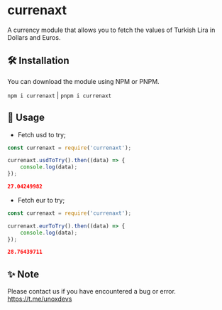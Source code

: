 
# currenaxt

A currency module that allows you to fetch the values of Turkish Lira in Dollars and Euros.


## 🛠 Installation

You can download the module using NPM or PNPM.

`npm i currenaxt` | `pnpm i currenaxt`
## 📁 Usage
- Fetch usd to try;

```js
const currenaxt = require('currenaxt');

currenaxt.usdToTry().then((data) => {
    console.log(data);
});
```

```json
27.04249982
```

- Fetch eur to try;

```js
const currenaxt = require('currenaxt');

currenaxt.eurToTry().then((data) => {
    console.log(data);
});
```

```json
28.76439711
```
## ✨ Note
Please contact us if you have encountered a bug or error.
https://t.me/unoxdevs